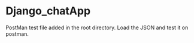 # Django_chatApp

PostMan test file added in the root directory. Load the JSON and test it on postman.  
